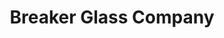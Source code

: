 ---
layout: post
title: Breaker Glass Company
image: /images/portfolio/breaker-glass-placerville.jpg
imgurl: http://breakerglass.com
---